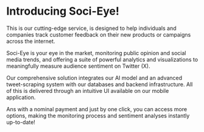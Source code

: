 # Introducing Soci-Eye!

This is our cutting-edge service, is designed to help individuals and companies track customer feedback on their new products or campaigns across the internet.

Soci-Eye is your eye in the market, monitoring public opinion and social media trends, and offering a suite of powerful analytics and visualizations to meaningfully measure audience sentiment on Twitter (X).

Our comprehensive solution integrates our AI model and an advanced tweet-scraping system with our databases and backend infrastructure. All of this is delivered through an intuitive UI available on our mobile application.

Ans with a nominal payment and just by one click, you can access more options, making the monitoring process and sentiment analyses instantly up-to-date!
